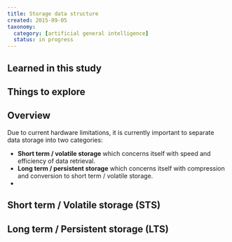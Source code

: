 ```yaml
---
title: Storage data structure
created: 2015-09-05
taxonomy:
  category: [artificial general intelligence]
  status: in progress
---
```


## Learned in this study

## Things to explore

## Overview

Due to current hardware limitations, it is currently important to separate data storage into two categories:

* **Short term / volatile storage** which concerns itself with speed and efficiency of data retrieval.
* **Long term / persistent storage** which concerns itself with compression and conversion to short term / volatile storage.
* 
## Short term / Volatile storage (STS)

## Long term / Persistent storage (LTS)
